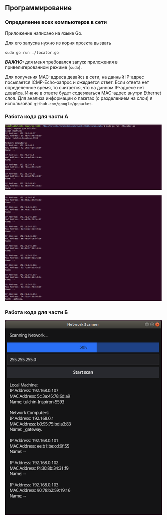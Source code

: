 ## Программирование

### Определение всех компьютеров в сети

Приложение написано на языке Go.

Для его запуска нужно из корня проекта вызвать

```angular2html
sudo go run ./locator.go
```

***ВАЖНО:*** для меня требовался запуск приложения в привелигерованном режиме (```sudo```).

Для получения MAC-адреса девайса в сети, на данный IP-адрес посылается ICMP-Echo-запрос 
и ожидается ответ. Если ответа нет определенное время, то считается, что на данном IP-адресе нет девайса. Иначе 
в ответе будет содержаться MAC-адрес внутри Ethernet слоя. Для анализа информации о пакетах (с разделением на слои) 
я использовал ```github.com/google/gopacket```.

### Работа кода для части А

![image](../pictures/loc1.png)

![image](../pictures/loc2.png)

### Работа кода для части Б

![image](../pictures/loc3.png)